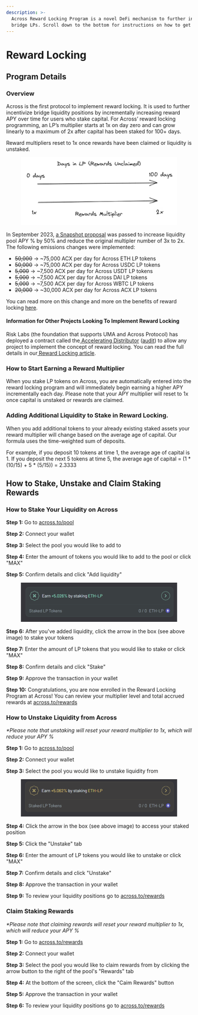 ```yaml
---
description: >-
  Across Reward Locking Program is a novel DeFi mechanism to further incentivize
  bridge LPs. Scroll down to the bottom for instructions on how to get started.
---
```


# Reward Locking

## **Program Details**

### Overview

Across is the first protocol to implement reward locking. It is used to further incentivize bridge liquidity positions by incrementally increasing reward APY over time for users who stake capital. For Across’ reward locking programming, an LP’s multiplier starts at 1x on day zero and can grow linearly to a maximum of 2x after capital has been staked for 100+ days.

Reward multipliers reset to 1x once rewards have been claimed or liquidity is unstaked.

<figure><img src="../../.gitbook/assets/image (4).png" alt=""><figcaption></figcaption></figure>

In September 2023, [a Snapshot proposal](https://snapshot.org/#/acrossprotocol.eth/proposal/0xb2bd26a68cceba984275a10c67efe3b06f24fc2a48907197614b62dc48d1dfc7) was passed to increase liquidity pool APY % by 50% and reduce the original multipler number of 3x to 2x. The following emissions changes were implemented:

* ~~50,000~~ → \~75,000 ACX per day for Across ETH LP tokens
* ~~50,000~~ → \~75,000 ACX per day for Across USDC LP tokens
* ~~5,000~~ → \~7,500 ACX per day for Across USDT LP tokens
* ~~5,000~~ → \~7,500 ACX per day for Across DAI LP tokens
* ~~5,000~~ → \~7,500 ACX per day for Across WBTC LP tokens
* ~~20,000~~ → \~30,000 ACX per day for Across ACX LP tokens

You can read more on this change and more on the benefits of reward locking [here](../../how-across-works/supported-chains-and-tokens.md).

#### Information for Other Projects Looking To Implement Reward Locking

Risk Labs (the foundation that supports UMA and Across Protocol) has  deployed a contract called the[ Accelerating Distributor](https://github.com/across-protocol/across-token/blob/master/contracts/AcceleratingDistributor.sol) ([audit](https://blog.openzeppelin.com/across-token-and-token-distributor-audit/)) to allow any project to implement the concept of reward locking. You can read the full details in our[ Reward Locking article](https://medium.com/across-protocol/introducing-reward-locking-78b26c792b11).

### How to Start Earning a Reward Multiplier &#x20;

When you stake LP tokens on Across, you are automatically entered into the reward locking program and will immediately begin earning a higher APY incrementally each day. Please note that your APY multiplier will reset to 1x once capital is unstaked or rewards are claimed.

### Adding Additional Liquidity to Stake in Reward Locking.&#x20;

When you add additional tokens to your already existing staked assets your reward multiplier will change based on the average age of capital. Our formula uses the time-weighted sum of deposits.&#x20;

For example, if you deposit 10 tokens at time 1, the average age of capital is 1. If you deposit the next 5 tokens at time 5, the average age of capital = (1 \* (10/15) + 5 \* (5/15)) = 2.3333



## How to Stake, Unstake and Claim Staking Rewards

### How to Stake Your Liquidity on Across

**Step 1:** Go to [across.to/pool](https://across.to/pool)

**Step 2:** Connect your wallet&#x20;

**Step 3:** Select the pool you would like to add to

**Step 4:** Enter the amount of tokens you would like to add to the pool or click "MAX"

**Step 5:** Confirm details and click "Add liquidity"

<figure><img src="../../.gitbook/assets/image.png" alt=""><figcaption></figcaption></figure>

**Step 6:** After you've added liquidity, click the arrow in the box (see above image) to stake your tokens&#x20;

**Step 7:** Enter the amount of LP tokens that you would like to stake or click "MAX"

**Step 8:** Confirm details and click "Stake"

**Step 9:** Approve the transaction in your wallet

**Step 10:** Congratulations, you are now enrolled in the Reward Locking Program at Across! You can review your multiplier level and total accrued rewards at [across.to/rewards](https://across.to/rewards)



### How to Unstake Liquidity from Across

_\*Please note that unstaking will reset your reward multiplier to 1x, which will reduce your APY %_

**Step 1:** Go to [across.to/pool](https://across.to/pool)

**Step 2:** Connect your wallet&#x20;

**Step 3:** Select the pool you would like to unstake liquidity from

<figure><img src="../../.gitbook/assets/image (1).png" alt=""><figcaption></figcaption></figure>

**Step 4:** Click the arrow in the box (see above image) to access your staked position

**Step 5:** Click the "Unstake" tab

**Step 6:** Enter the amount of LP tokens you would like to unstake or click "MAX"

**Step 7:** Confirm details and click "Unstake"

**Step 8:** Approve the transaction in your wallet

**Step 9:** To review your liquidity positions go to [across.to/rewards](https://across.to/rewards)



### Claim Staking Rewards

_\*Please note that claiming rewards will reset your reward multiplier to 1x, which will reduce your APY %_

**Step 1:** Go to [across.to/rewards](https://across.to/rewards)

**Step 2:** Connect your wallet&#x20;

**Step 3:** Select the pool you would like to claim rewards from by clicking the arrow button to the right of the pool's "Rewards" tab

**Step 4:** At the bottom of the screen, click the "Caim Rewards" button

**Step 5:** Approve the transaction in your wallet

**Step 6:** To review your liquidity positions go to [across.to/rewards](https://across.to/rewards)

